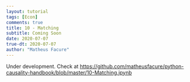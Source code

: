 ```yaml
---
layout: tutorial
tags: [Econ]
comments: true
title: 10 - Matching
subtitle: Coming Soon
date: 2020-07-07
true-dt: 2020-07-07
author: "Matheus Facure"
---
```


Under development. Check at https://github.com/matheusfacure/python-causality-handbook/blob/master/10-Matching.ipynb
